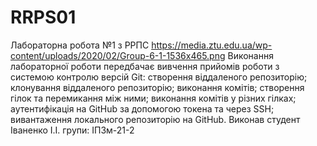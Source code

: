 # RRPS01

Лабораторна робота №1 з РРПС
https://media.ztu.edu.ua/wp-content/uploads/2020/02/Group-6-1-1536x465.png 
Виконання лабораторної роботи передбачає вивчення прийомів роботи з системою контролю версій Git:
створення віддаленого репозиторію;
клонування віддаленого репозиторію;
виконання комітів;
створення гілок та перемикання між ними;
виконання комітів у різних гілках;
аутентифікація на GitHub за допомогою токена та через SSH;
вивантаження локального репозиторію на GitHub.
Виконав студент Іваненко І.І. групи:
ІПЗм-21-2

